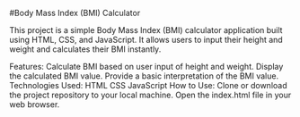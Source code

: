 #Body Mass Index (BMI) Calculator

This project is a simple Body Mass Index (BMI) calculator application built using HTML, CSS, and JavaScript. It allows users to input their height and weight and calculates their BMI instantly.

Features:
Calculate BMI based on user input of height and weight.
Display the calculated BMI value.
Provide a basic interpretation of the BMI value.
Technologies Used:
HTML
CSS
JavaScript
How to Use:
Clone or download the project repository to your local machine.
Open the index.html file in your web browser.
